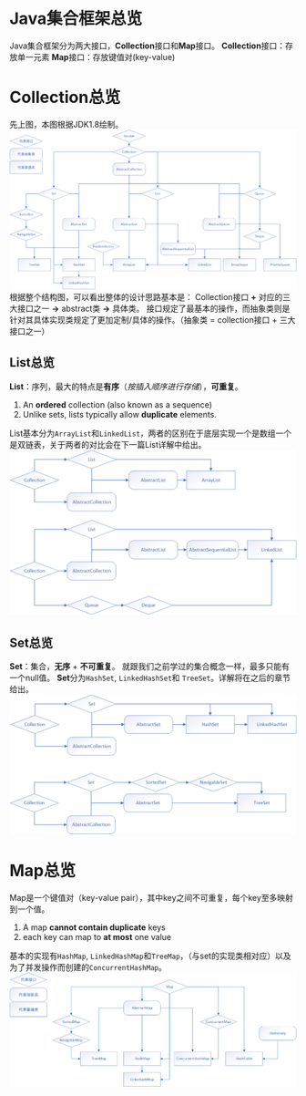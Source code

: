 # Java集合框架总览
Java集合框架分为两大接口，**Collection**接口和**Map**接口。
**Collection**接口：存放单一元素
**Map**接口：存放键值对(key-value)

# Collection总览
先上图，本图根据JDK1.8绘制。
<img src="./img/Collection集合总览图.PNG" style="zoom:70%;"/>
根据整个结构图，可以看出整体的设计思路基本是：
Collection接口  **+**  对应的三大接口之一  **→**  abstract类  **→**  具体类。
接口规定了最基本的操作，而抽象类则是针对其具体实现类规定了更加定制/具体的操作。（抽象类 = collection接口 + 三大接口之一）

## List总览
**List**：序列，最大的特点是**有序**（*按插入顺序进行存储*），**可重复**。

1. An **ordered** collection (also known as a sequence)
2. Unlike sets, lists typically allow **duplicate** elements.

List基本分为`ArrayList`和`LinkedList`，两者的区别在于底层实现一个是数组一个是双链表，关于两者的对比会在下一篇List详解中给出。
<img src="./img/List总览图.PNG" style="zoom:70%;"/>

## Set总览
**Set**：集合，**无序** +  **不可重复**。
就跟我们之前学过的集合概念一样，最多只能有一个null值。
**Set**分为`HashSet`, `LinkedHashSet`和 `TreeSet`。详解将在之后的章节给出。
<img src="./img/Set总览图.PNG" style="zoom:70%;"/>

# Map总览
Map是一个键值对（key-value pair），其中key之间不可重复，每个key至多映射到一个值。
1. A map **cannot contain duplicate** keys
2. each key can map to **at most** one value

基本的实现有`HashMap`, `LinkedHashMap`和`TreeMap`，（与set的实现类相对应）以及为了并发操作而创建的`ConcurrentHashMap`。
<img src="./img/Map集合总览图.PNG" style="zoom:70%;"/>